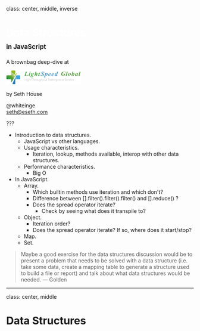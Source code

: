 class: center, middle, inverse

<h1>
    <span style="color: white">Data Structures</span>
    <br>
    <span style="font-size: 60%">in JavaScript</span>
</h1>

A brownbag deep-dive at

<img width="200px" src="./lightspeed-logo.png" alt="LightSpeed">

by Seth House

@whiteinge<br>
seth@eseth.com

???

- Introduction to data structures.
  - JavaScript vs other languages.
  - Usage characteristics.
    - Iteration, lookup, methods available, interop with other data structures.
  - Performance characteristics.
    - Big O
- In JavaScript.
  - Array.
    - Which builtin methods use iteration and which don't?
    - Difference between [].filter().filter().filter() and [].reduce() ?
    - Does the spread operator iterate?
      - Check by seeing what does it transpile to?
  - Object.
    - Iteration order?
    - Does the spread operator iterate? If so, where does it start/stop?
  - Map.
  - Set.

> Maybe a good exercise for the data structures discussion would be to present
> a problem that needs to be solved with a data structure (i.e. take some data,
> create a mapping table to generate a structure used to build a file or
> report) and talk about what data structures would be needed. — Golden

---

class: center, middle

# Data Structures
